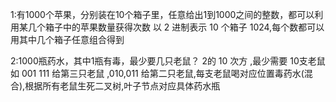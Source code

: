 1:有1000个苹果，分别装在10个箱子里，任意给出1到1000之间的整数，都可以利用某几个箱子中的苹果数量获得次数
  以 2 进制表示 10 个箱子 1024,每个数都可以用其中几个箱子任意组合得到
  
2:1000瓶药水，其中1瓶有毒，最少要几只老鼠？
  2的 10 次方 ,最少需要 10支老鼠  如 001 111 给第三只老鼠 ,010,011 给第二只老鼠,每支老鼠喝对应位置毒药水(混合),根据所有老鼠生死二叉树,叶子节点对应具体药水瓶